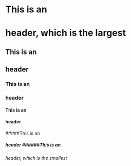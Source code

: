 # This is an <h1> header, which is the largest
## This is an <h2> header
### This is an <h3> header
#### This ia an <h4> header
#####This is an <h5> header
######This is an <h6> header, which is the smallest
